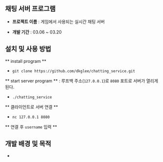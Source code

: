 ## 채팅 서버 프로그램

- **프로젝트 이름** : 게임에서 사용되는 실시간 채팅 서버

- **개발 기간** : 03.06 ~ 03.20

## 설치 및 사용 방법
** install program **
- `git clone https://github.com/dkglee/chatting_service.git`
  
** start server program ** : 루프백 주소(`127.0.0.1`)로 `8080` 포트로 서버가 열리게 된다.
- `./chatting_service`
  
** 클라이언트로 서버 연결 **
- `nc 127.0.0.1 8080`

** 연결 후 `username` 입력 **


## 개발 배경 및 목적
- 
